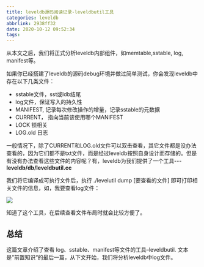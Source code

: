 ```yaml
---
title: leveldb源码阅读记录-leveldbutil工具
categories: leveldb
abbrlink: 2938ff32
date: 2020-10-12 09:52:34
tags:
---
```


从本文之后，我们将正式分析leveldb内部组件，如memtable,sstable, log, manifest等。

<!--more-->

 如果你已经搭建了leveldb的源码debug环境并做过简单测试，你会发现leveldb中存在以下几类文件：

- sstable文件，sst或ldb结尾
- log文件，保证写入的持久性
- MANIFEST, 记录每次修改操作的增量，记录sstable的元数据
- CURRENT， 指向当前该使用哪个MANIFEST
- LOCK 锁相关
- LOG.old 日志

一般情况下，除了CURRENT和LOG.old文件可以双击查看，其它文件都是没办法查看的，因为它们都不是txt文件，而是经过leveldb按照自身设计而存储的。但是有没有办法查看这些文件的内容呢？有，leveldb为我们提供了一个工具---**leveldb/db/leveldbutil.cc**

我们将它编译成可执行文件后，执行 ./levelutil dump [要查看的文件] 即可打印相关文件的信息，如，我要查看log文件：

![](https://pic.downk.cc/item/5f81b4da1cd1bbb86b526c02.jpg)

知道了这个工具，在后续查看文件布局时就会比较方便了。

## 总结

这篇文章介绍了查看 log、sstable、manifest等文件的工具–leveldbutil. 文本是”前置知识“的最后一篇，从下文开始，我们将分析leveldb中log文件。